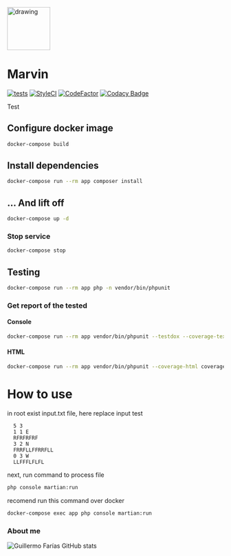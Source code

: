 <img src="https://user-images.githubusercontent.com/11460907/156950259-03bc3b30-2920-46b6-a43a-f9dac14e4455.png" alt="drawing" width="100"/>

# Marvin
[![tests](https://github.com/GuillermoFarias/draft-test/actions/workflows/test.yml/badge.svg?branch=master)](https://github.com/GuillermoFarias/draft-test/actions/workflows/test.yml)
[![StyleCI](https://github.styleci.io/repos/466894091/shield?branch=master)](https://github.styleci.io/repos/466894091?branch=master)
[![CodeFactor](https://www.codefactor.io/repository/github/guillermofarias/draft-test/badge)](https://www.codefactor.io/repository/github/guillermofarias/draft-test)
[![Codacy Badge](https://app.codacy.com/project/badge/Grade/127054eda376433e856a22a7589ff29f)](https://www.codacy.com/gh/GuillermoFarias/draft-test/dashboard?utm_source=github.com&amp;utm_medium=referral&amp;utm_content=GuillermoFarias/draft-test&amp;utm_campaign=Badge_Grade)

Test

## Configure docker image

```sh
docker-compose build
```

## Install dependencies

```sh
docker-compose run --rm app composer install
```

## ... And lift off

```sh
docker-compose up -d
```

### Stop service

```sh
docker-compose stop
```

## Testing

```sh
docker-compose run --rm app php -n vendor/bin/phpunit
```

### Get report of the tested

#### Console

```sh
docker-compose run --rm app vendor/bin/phpunit --testdox --coverage-text
```

#### HTML

```sh
docker-compose run --rm app vendor/bin/phpunit --coverage-html coverage-report
```


# How to use

in root exist input.txt file, here replace input test

```
  5 3
  1 1 E
  RFRFRFRF
  3 2 N
  FRRFLLFFRRFLL
  0 3 W
  LLFFFLFLFL
```

next, run command to process file

```bash
php console martian:run
```

recomend run this command over docker
```bash
docker-compose exec app php console martian:run
```

### About me

![Guillermo Farías GitHub stats](https://github-readme-stats.vercel.app/api?username=GuillermoFarias&hide_title=false&theme=prussian)
